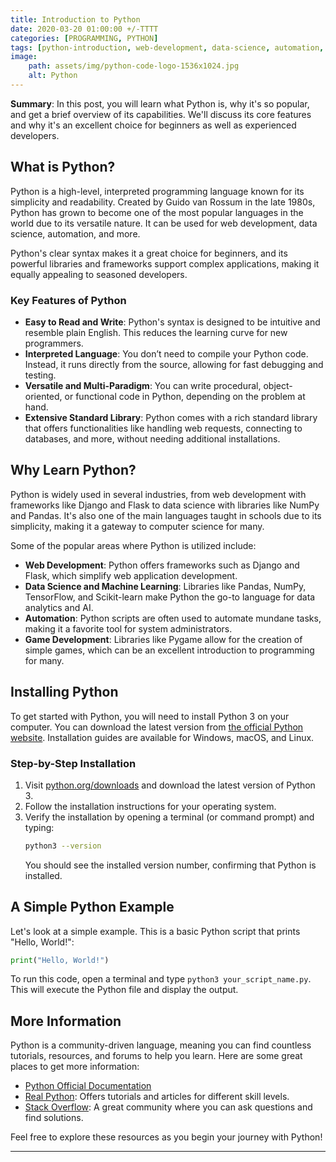 ```yaml
---
title: Introduction to Python
date: 2020-03-20 01:00:00 +/-TTTT
categories: [PROGRAMMING, PYTHON]
tags: [python-introduction, web-development, data-science, automation, game-develppment, open-source, community-driven]
image:
    path: assets/img/python-code-logo-1536x1024.jpg
    alt: Python 
---
```


**Summary**: In this post, you will learn what Python is, why it's so popular, and get a brief overview of its capabilities. We'll discuss its core features and why it's an excellent choice for beginners as well as experienced developers.

## What is Python?

Python is a high-level, interpreted programming language known for its simplicity and readability. Created by Guido van Rossum in the late 1980s, Python has grown to become one of the most popular languages in the world due to its versatile nature. It can be used for web development, data science, automation, and more.

Python's clear syntax makes it a great choice for beginners, and its powerful libraries and frameworks support complex applications, making it equally appealing to seasoned developers.

### Key Features of Python

- **Easy to Read and Write**: Python's syntax is designed to be intuitive and resemble plain English. This reduces the learning curve for new programmers.
- **Interpreted Language**: You don’t need to compile your Python code. Instead, it runs directly from the source, allowing for fast debugging and testing.
- **Versatile and Multi-Paradigm**: You can write procedural, object-oriented, or functional code in Python, depending on the problem at hand.
- **Extensive Standard Library**: Python comes with a rich standard library that offers functionalities like handling web requests, connecting to databases, and more, without needing additional installations.

## Why Learn Python?

Python is widely used in several industries, from web development with frameworks like Django and Flask to data science with libraries like NumPy and Pandas. It's also one of the main languages taught in schools due to its simplicity, making it a gateway to computer science for many.

Some of the popular areas where Python is utilized include:

- **Web Development**: Python offers frameworks such as Django and Flask, which simplify web application development.
- **Data Science and Machine Learning**: Libraries like Pandas, NumPy, TensorFlow, and Scikit-learn make Python the go-to language for data analytics and AI.
- **Automation**: Python scripts are often used to automate mundane tasks, making it a favorite tool for system administrators.
- **Game Development**: Libraries like Pygame allow for the creation of simple games, which can be an excellent introduction to programming for many.

## Installing Python

To get started with Python, you will need to install Python 3 on your computer. You can download the latest version from [the official Python website](https://www.python.org/downloads/). Installation guides are available for Windows, macOS, and Linux.

### Step-by-Step Installation
1. Visit [python.org/downloads](https://www.python.org/downloads/) and download the latest version of Python 3.
2. Follow the installation instructions for your operating system.
3. Verify the installation by opening a terminal (or command prompt) and typing:
   ```bash
   python3 --version
   ```
   You should see the installed version number, confirming that Python is installed.

## A Simple Python Example

Let's look at a simple example. This is a basic Python script that prints "Hello, World!":

```python
print("Hello, World!")
```

To run this code, open a terminal and type `python3 your_script_name.py`. This will execute the Python file and display the output.

## More Information

Python is a community-driven language, meaning you can find countless tutorials, resources, and forums to help you learn. Here are some great places to get more information:

- [Python Official Documentation](https://docs.python.org/3/)
- [Real Python](https://realpython.com/): Offers tutorials and articles for different skill levels.
- [Stack Overflow](https://stackoverflow.com/): A great community where you can ask questions and find solutions.

Feel free to explore these resources as you begin your journey with Python!

---

[^footnote]: **Next Steps**: In the next post, we'll dive into {% raw %}
[**Python variables**]({% post_url _posts/2020-03-20-introduction-to-pytrhon.md %})
{% endraw %} to get you familiar with manipulating data using Python. Stay tuned and happy coding!

